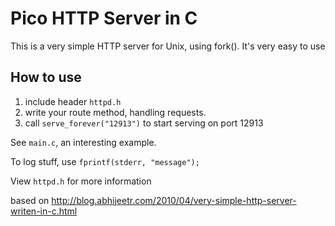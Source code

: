# Pico HTTP Server in C 

This is a very simple HTTP server for Unix, using fork(). It's very easy to use

## How to use

1. include header `httpd.h`
2. write your route method, handling requests.
3. call `serve_forever("12913")` to start serving on port 12913

See `main.c`, an interesting example.

To log stuff, use `fprintf(stderr, "message");`

View `httpd.h` for more information

based on <http://blog.abhijeetr.com/2010/04/very-simple-http-server-writen-in-c.html>
